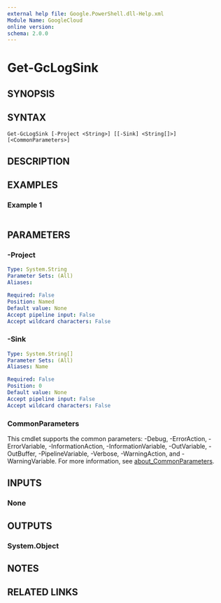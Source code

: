 ```yaml
---
external help file: Google.PowerShell.dll-Help.xml
Module Name: GoogleCloud
online version:
schema: 2.0.0
---
```


# Get-GcLogSink

## SYNOPSIS


## SYNTAX

```
Get-GcLogSink [-Project <String>] [[-Sink] <String[]>] [<CommonParameters>]
```

## DESCRIPTION


## EXAMPLES

### Example 1
```powershell

```



## PARAMETERS

### -Project


```yaml
Type: System.String
Parameter Sets: (All)
Aliases:

Required: False
Position: Named
Default value: None
Accept pipeline input: False
Accept wildcard characters: False
```

### -Sink


```yaml
Type: System.String[]
Parameter Sets: (All)
Aliases: Name

Required: False
Position: 0
Default value: None
Accept pipeline input: False
Accept wildcard characters: False
```

### CommonParameters
This cmdlet supports the common parameters: -Debug, -ErrorAction, -ErrorVariable, -InformationAction, -InformationVariable, -OutVariable, -OutBuffer, -PipelineVariable, -Verbose, -WarningAction, and -WarningVariable. For more information, see [about_CommonParameters](http://go.microsoft.com/fwlink/?LinkID=113216).

## INPUTS

### None

## OUTPUTS

### System.Object
## NOTES

## RELATED LINKS
